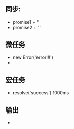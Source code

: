 ## 同步:
- promise1 + ‘’
- promise2 + ''

## 微任务
- new Error('error!!!')
- 

## 宏任务
- resolve('success') 1000ms

## 输出
- 